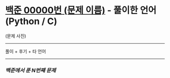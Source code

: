 # [백준 00000번 (문제 이름)](https://www.acmicpc.net/problem/00000) - 풀이한 언어 (Python / C)


(문제 사진)

---

풀이 + 후기 + 타 언어

---

### *백준에서 푼 N번째 문제*
